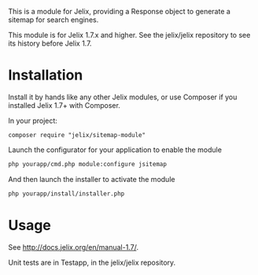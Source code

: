 This is a module for Jelix, providing a Response object to generate a sitemap for
search engines.

This module is for Jelix 1.7.x and higher. See the jelix/jelix repository to see
its history before Jelix 1.7.


Installation
============

Install it by hands like any other Jelix modules, or use Composer if you installed
Jelix 1.7+ with Composer.

In your project:

```
composer require "jelix/sitemap-module"
```

Launch the configurator for your application to enable the module

```bash
php yourapp/cmd.php module:configure jsitemap
```

And then launch the installer to activate the module

```bash
php yourapp/install/installer.php
```

Usage
=====

See http://docs.jelix.org/en/manual-1.7/.

Unit tests are in Testapp, in the jelix/jelix repository.